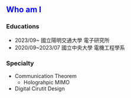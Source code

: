 ## <font color=#0000FF>Who am I</font>
### Educations
- 2023/09~ 國立陽明交通大學 電子研究所
- 2020/09~2023/07 國立中央大學 電機工程學系
### Specialty
- Communication Theorem
  - Holograhpic MIMO
- Digital Cirutit Design

<!--
**leefazhen/leefazhen** is a ✨ _special_ ✨ repository because its `README.md` (this file) appears on your GitHub profile.
Here are some ideas to get you started:

- 🔭 I’m currently working on ...
- 🌱 I’m currently learning ...
- 👯 I’m looking to collaborate on ...
- 🤔 I’m looking for help with ...
- 💬 Ask me about ...
- 📫 How to reach me: ...
- 😄 Pronouns: ...
- ⚡ Fun fact: ...
-->
